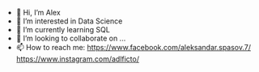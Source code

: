 - 👋 Hi, I’m Alex
- 👀 I’m interested in Data Science
- 🌱 I’m currently learning SQL
- 💞️ I’m looking to collaborate on ...
- 📫 How to reach me:
  https://www.facebook.com/aleksandar.spasov.7/
  https://www.instagram.com/adlficto/

<!---
adflicto/adflicto is a ✨ special ✨ repository because its `README.md` (this file) appears on your GitHub profile.
You can click the Preview link to take a look at your changes.
--->
